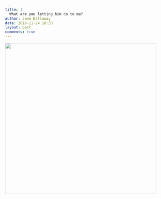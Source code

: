 ```yaml
---
title: |
  What are you letting him do to me?
author: Jane Dallaway
date: 2016-11-24 18:30
layout: post
comments: true
---
```


<div>
        <a href="http://static.skitters.dallaway.com/2016-11-24-what-are-you-letting-him-do-to-me-fullsize-IMG_6746.JPG">
          <img src="http://static.skitters.dallaway.com/2016-11-24-what-are-you-letting-him-do-to-me-thumb-IMG_6746.JPG" width="500" height="500"/>
        </a>
      </div>


  
      